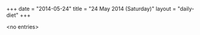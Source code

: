 +++
date = "2014-05-24"
title = "24 May 2014 (Saturday)"
layout = "daily-diet"
+++

<p>&lt;no entries&gt;</p>